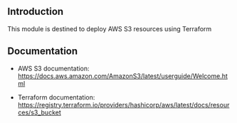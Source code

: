 ## Introduction

This module is destined to deploy AWS S3 resources using Terraform

## Documentation

- AWS S3 documentation: https://docs.aws.amazon.com/AmazonS3/latest/userguide/Welcome.html

- Terraform documentation: https://registry.terraform.io/providers/hashicorp/aws/latest/docs/resources/s3_bucket